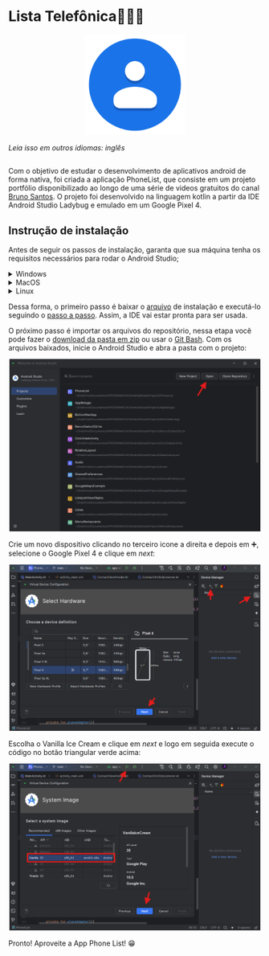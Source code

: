 # Lista Telefônica📱👩‍💻
<p align="center">
    <img src="./.github/contacts.png" width="200px">
</p>

*Leia isso em outros idiomas: inglês*

##

Com o objetivo de estudar o desenvolvimento de aplicativos android de forma nativa, foi criada a aplicação PhoneList, que consiste em um projeto portfólio disponibilizado ao longo de uma série de videos gratuitos do canal [Bruno Santos](https://www.youtube.com/@brunofrs7). O projeto foi desenvolvido na linguagem kotlin a partir da IDE Android Studio Ladybug e emulado em um Google Pixel 4.

## Instrução de instalação
Antes de seguir os passos de instalação, garanta que sua máquina tenha os requisitos necessários para rodar o Android Studio;

<details>
  <summary>Windows</summary>
  <ul>
    <li>Microsoft® Windows® 8/10/11 de 64 bits</li>
    <li>Arquitetura de CPU x86_64; Intel Core de segunda geração ou mais recente ou CPU AMD com suporte a Hipervisor do Windows</li>
    <li>Pelo menos 8 GB de RAM</li>
    <li>Mínimo de 8 GB de espaço em disco disponível (ambiente de desenvolvimento integrado + SDK do Android + Android Emulator)</li>
    <li>Resolução de tela mínima de 1.280 x 800</li>
  </ul>
</details>
<details>
  <summary>MacOS</summary>
  <ul>
    <li>MacOS® 10.14 (Mojave) ou mais recente</li>
    <li>Chips baseados em ARM ou Intel Core de segunda geração ou mais recente com suporte ao framework Hypervisor</li>
    <li>Pelo menos 8 GB de RAM</li>
    <li>Mínimo de 8 GB de espaço em disco disponível (ambiente de desenvolvimento integrado + SDK do Android + Android Emulator)</li>
    <li>Resolução de tela mínima de 1.280 x 800</li>
  </ul>
</details>
<details>
  <summary>Linux</summary>
  <ul>
    <li>Qualquer distribuição de Linux de 64 bits que oferece suporte para Gnome, KDE ou Unity DE e a Biblioteca C do GNU (glibc) 2.31 ou mais recente</li>
    <li>Arquitetura de CPU x86_64, Processador Intel Core de segunda geração ou AMD mais recente com suporte ao AMD Virtualization (AMD-V) e SSSE3</li>
    <li>Pelo menos 8 GB de RAM</li>
    <li>Mínimo de 8 GB de espaço em disco disponível (ambiente de desenvolvimento integrado + SDK do Android + Android Emulator)</li>
    <li>Resolução de tela mínima de 1.280 x 800</li>
  </ul>
</details>

Dessa forma, o primeiro passo é baixar o [arquivo](https://developer.android.com/studio?hl=pt-br) de instalação e executá-lo seguindo o [passo a passo](https://developer.android.com/codelabs/basic-android-kotlin-compose-install-android-studio?hl=pt-br#0). Assim, a IDE vai estar pronta para ser usada.

O próximo passo é importar os arquivos do repositório, nessa etapa você pode fazer o [download da pasta em zip](https://docs.github.com/pt/repositories/working-with-files/using-files/downloading-source-code-archives) ou usar o [Git Bash](https://docs.github.com/pt/repositories/creating-and-managing-repositories/cloning-a-repository?tool=cli). Com os arquivos baixados, inicie o Android Studio e abra a pasta com o projeto:

<p align="center">
    <img src="./.github/open_project.png" width="500px">
</p>

Crie um novo dispositivo clicando no terceiro icone a direita e depois em ➕, selecione o Google Pixel 4 e clique em *next*:

<p align="center">
    <img src="./.github/create_device.png" width="500px">
</p>

Escolha o Vanilla Ice Cream e clique em *next* e logo em seguida execute o código no botão triangular verde acima:
<p align="center">
    <img src="./.github/finish_device_and_run.png" width="500px">
</p>

Pronto! Aproveite a App Phone List! 😁
